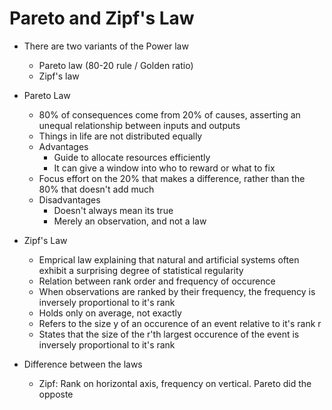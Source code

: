 # Pareto and Zipf's Law

- There are two variants of the Power law
  - Pareto law (80-20 rule / Golden ratio)
  - Zipf's law

- Pareto Law
  - 80% of consequences come from 20% of causes, asserting an unequal relationship between inputs and outputs
  - Things in life are not distributed equally
  - Advantages
    - Guide to allocate resources efficiently
    - It can give a window into who to reward or what to fix
  - Focus effort on the 20% that makes a difference, rather than the 80% that doesn't add much
  - Disadvantages
    - Doesn't always mean its true
    - Merely an observation, and not a law

- Zipf's Law
  - Emprical law explaining that natural and artificial systems often exhibit a surprising degree of statistical regularity
  - Relation between rank order and frequency of occurence
  - When observations are ranked by their frequency, the frequency is inversely proportional to it's rank
  - Holds only on average, not exactly
  - Refers to the size y of an occurence of an event relative to it's rank r
  - States that the size of the r'th largest occurence of the event is inversely proportional to it's rank

- Difference between the laws
  - Zipf: Rank on horizontal axis, frequency on vertical. Pareto did the opposte